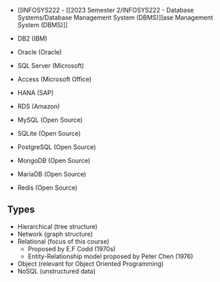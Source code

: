 - [[INFOSYS222 - [[2023 Semester 2/INFOSYS222 - Database Systems/Database Management System (DBMS)]]ase Management System (DBMS)]]

- DB2 (IBM)
- Oracle (Oracle)
- SQL Server (Microsoft)
- Access (Microsoft Office)
- HANA (SAP)
- RDS (Amazon)
- MySQL (Open Source)
- SQLite (Open Source)
- PostgreSQL (Open Source)
- MongoDB (Open Source)
- MariaDB (Open Source)
- Redis (Open Source)

## Types
- Hierarchical (tree structure)
- Network (graph structure)
- Relational (focus of this course)
    - Proposed by E.F Codd (1970s)
    - Entity-Relationship model proposed by Peter Chen (1976)
- Object (relevant for Object Oriented Programming)
- NoSQL (unstructured data)